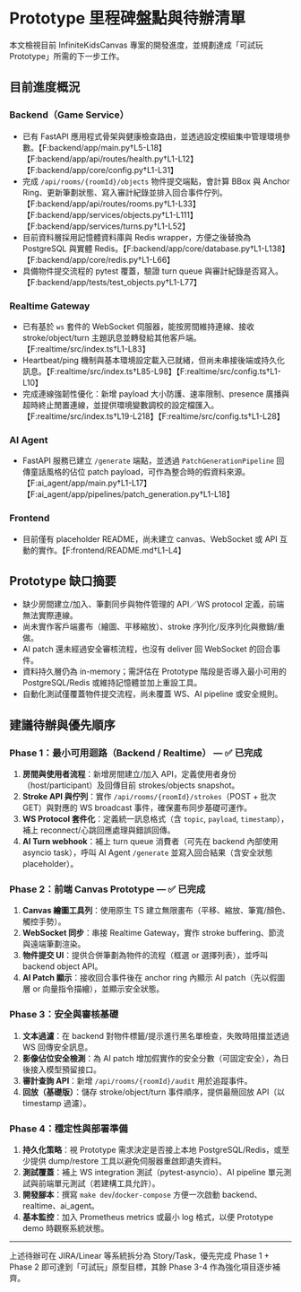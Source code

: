 # Prototype 里程碑盤點與待辦清單

本文檢視目前 InfiniteKidsCanvas 專案的開發進度，並規劃達成「可試玩 Prototype」所需的下一步工作。

## 目前進度概況

### Backend（Game Service）
- 已有 FastAPI 應用程式骨架與健康檢查路由，並透過設定模組集中管理環境參數。【F:backend/app/main.py†L5-L18】【F:backend/app/api/routes/health.py†L1-L12】【F:backend/app/core/config.py†L1-L31】
- 完成 `/api/rooms/{roomId}/objects` 物件提交端點，會計算 BBox 與 Anchor Ring、更新筆劃狀態、寫入審計紀錄並排入回合事件佇列。【F:backend/app/api/routes/rooms.py†L1-L33】【F:backend/app/services/objects.py†L1-L111】【F:backend/app/services/turns.py†L1-L52】
- 目前資料層採用記憶體資料庫與 Redis wrapper，方便之後替換為 PostgreSQL 與實體 Redis。【F:backend/app/core/database.py†L1-L138】【F:backend/app/core/redis.py†L1-L66】
- 具備物件提交流程的 pytest 覆蓋，驗證 turn queue 與審計紀錄是否寫入。【F:backend/app/tests/test_objects.py†L1-L77】

### Realtime Gateway
- 已有基於 `ws` 套件的 WebSocket 伺服器，能按房間維持連線、接收 stroke/object/turn 主題訊息並轉發給其他客戶端。【F:realtime/src/index.ts†L1-L83】
- Heartbeat/ping 機制與基本環境設定載入已就緒，但尚未串接後端或持久化訊息。【F:realtime/src/index.ts†L85-L98】【F:realtime/src/config.ts†L1-L10】
- 完成連線強韌性優化：新增 payload 大小防護、速率限制、presence 廣播與超時終止閒置連線，並提供環境變數調校的設定檔匯入。【F:realtime/src/index.ts†L19-L218】【F:realtime/src/config.ts†L1-L28】

### AI Agent
- FastAPI 服務已建立 `/generate` 端點，並透過 `PatchGenerationPipeline` 回傳童話風格的佔位 patch payload，可作為整合時的假資料來源。【F:ai_agent/app/main.py†L1-L17】【F:ai_agent/app/pipelines/patch_generation.py†L1-L18】

### Frontend
- 目前僅有 placeholder README，尚未建立 canvas、WebSocket 或 API 互動的實作。【F:frontend/README.md†L1-L4】

## Prototype 缺口摘要
- 缺少房間建立/加入、筆劃同步與物件管理的 API／WS protocol 定義，前端無法實際連線。
- 尚未實作客戶端畫布（繪圖、平移縮放）、stroke 序列化/反序列化與撤銷/重做。
- AI patch 還未經過安全審核流程，也沒有 deliver 回 WebSocket 的回合事件。
- 資料持久層仍為 in-memory；需評估在 Prototype 階段是否導入最小可用的 PostgreSQL/Redis 或維持記憶體並加上重設工具。
- 自動化測試僅覆蓋物件提交流程，尚未覆蓋 WS、AI pipeline 或安全規則。

## 建議待辦與優先順序

### Phase 1：最小可用迴路（Backend / Realtime） — ✅ 已完成
1. **房間與使用者流程**：新增房間建立/加入 API，定義使用者身份（host/participant）及回傳目前 strokes/objects snapshot。
2. **Stroke API 與佇列**：實作 `/api/rooms/{roomId}/strokes`（POST + 批次 GET）與對應的 WS broadcast 事件，確保畫布同步基礎可運作。
3. **WS Protocol 套件化**：定義統一訊息格式（含 `topic`, `payload`, `timestamp`），補上 reconnect/心跳回應處理與錯誤回傳。
4. **AI Turn webhook**：補上 turn queue 消費者（可先在 backend 內部使用 asyncio task），呼叫 AI Agent `/generate` 並寫入回合結果（含安全狀態 placeholder）。

### Phase 2：前端 Canvas Prototype — ✅ 已完成
1. **Canvas 繪圖工具列**：使用原生 TS 建立無限畫布（平移、縮放、筆寬/顏色、觸控手勢）。
2. **WebSocket 同步**：串接 Realtime Gateway，實作 stroke buffering、節流與遠端筆劃渲染。
3. **物件提交 UI**：提供合併筆劃為物件的流程（框選 or 選擇列表），並呼叫 backend object API。
4. **AI Patch 顯示**：接收回合事件後在 anchor ring 內顯示 AI patch（先以假圖層 or 向量指令描繪），並顯示安全狀態。

### Phase 3：安全與審核基礎
1. **文本過濾**：在 backend 對物件標籤/提示進行黑名單檢查，失敗時阻擋並透過 WS 回傳安全訊息。
2. **影像佔位安全檢測**：為 AI patch 增加假實作的安全分數（可固定安全），為日後接入模型預留接口。
3. **審計查詢 API**：新增 `/api/rooms/{roomId}/audit` 用於追蹤事件。
4. **回放（基礎版）**：儲存 stroke/object/turn 事件順序，提供最簡回放 API（以 timestamp 過濾）。

### Phase 4：穩定性與部署準備
1. **持久化策略**：視 Prototype 需求決定是否接上本地 PostgreSQL/Redis，或至少提供 dump/restore 工具以避免伺服器重啟即遺失資料。
2. **測試覆蓋**：補上 WS integration 測試（pytest-asyncio）、AI pipeline 單元測試與前端單元測試（若建構工具允許）。
3. **開發腳本**：撰寫 `make dev`/`docker-compose` 方便一次啟動 backend、realtime、ai_agent。
4. **基本監控**：加入 Prometheus metrics 或最小 log 格式，以便 Prototype demo 時觀察系統狀態。

---
上述待辦可在 JIRA/Linear 等系統拆分為 Story/Task，優先完成 Phase 1 + Phase 2 即可達到「可試玩」原型目標，其餘 Phase 3-4 作為強化項目逐步補齊。
